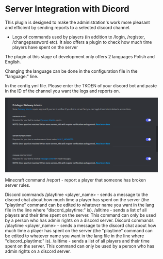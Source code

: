 # Server Integration with Dicord
This plugin is designed to make the administration's work more pleasant and efficient by sending reports to a selected discord channel.
- Logs of commands used by players (in addition to /login, /register, /changepassword etc).
It also offers a plugin to check how much time players have spent on the server

 

 

The plugin at this stage of development only offers 2 languages Polish and English.

Changing the language can be done in the configuration file in the "language:" line.

 

In the config.yml file.
Please enter the TKOEN of your discord bot and paste in the ID of the channel you want the logs and reports on.

![Discord options](https://github.com/karpik122/ServerIntegrationwithDicord/blob/master/Discord.png)

Minecraft command
/report <player> <content> - report a player that someone has broken server rules.

 

Discord commands
/playtime <player_name> - sends a message to the discord chat about how much time a player has spent on the server (the "playtime" command can be edited to whatever name you want in the lang file in the line where "discord_playtime:" is).
/alltime - sends a list of all players and their time spent on the server. This command can only be used by a person who has admin rights on a discord server.
Discord commands
/playtime <player_name> - sends a message to the discord chat about how much time a player has spent on the server (the "playtime" command can be edited to whatever name you want in the lang file in the line where "discord_playtime:" is).
/alltime - sends a list of all players and their time spent on the server. This command can only be used by a person who has admin rights on a discord server.
